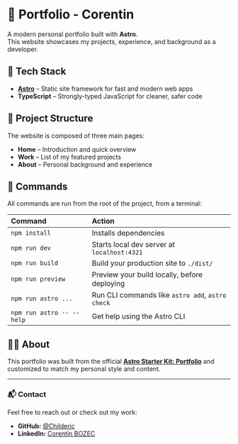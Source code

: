 # 🌌 Portfolio - Corentin

A modern personal portfolio built with **Astro**.  
This website showcases my projects, experience, and background as a developer.

## 🚀 Tech Stack

- **[Astro](https://astro.build/)** – Static site framework for fast and modern web apps  
- **TypeScript** – Strongly-typed JavaScript for cleaner, safer code  

## 📁 Project Structure

The website is composed of three main pages:

- **Home** – Introduction and quick overview  
- **Work** – List of my featured projects  
- **About** – Personal background and experience

## 🧞 Commands

All commands are run from the root of the project, from a terminal:

| Command                   | Action                                           |
| :------------------------ | :----------------------------------------------- |
| `npm install`             | Installs dependencies                            |
| `npm run dev`             | Starts local dev server at `localhost:4321`      |
| `npm run build`           | Build your production site to `./dist/`          |
| `npm run preview`         | Preview your build locally, before deploying     |
| `npm run astro ...`       | Run CLI commands like `astro add`, `astro check` |
| `npm run astro -- --help` | Get help using the Astro CLI                     |


## 🧑‍🚀 About

This portfolio was built from the official **[Astro Starter Kit: Portfolio](https://github.com/withastro/astro/tree/latest/examples/portfolio)** and customized to match my personal style and content.

---

### 📬 Contact

Feel free to reach out or check out my work:

- **GitHub:** [@Childeric](https://github.com/orgs/PortfolioChilderic/repositories)
- **LinkedIn:** [Corentin BOZEC](https://www.linkedin.com/in/corentin-bozec-6513401b1/)